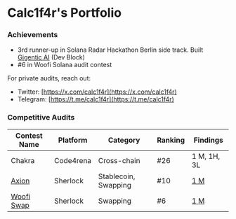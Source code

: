# Calc1f4r's Portfolio

### Achievements 
- 3rd runner-up in Solana Radar Hackathon Berlin side track. Built [Gigentic AI](https://gigentic-frontend.vercel.app/) (Dev Block)
- #6 in Woofi Solana audit contest 

For private audits, reach out:

- Twitter: [https://x.com/calc1f4r](https://x.com/calc1f4r)
- Telegram: [https://t.me/calc1f4r](https://t.me/calc1f4r)

### Competitive Audits 

| Contest Name | Platform | Category | Ranking | Findings |
|--------------|----------|----------|---------|----------|
| Chakra | Code4rena | Cross-chain | #26 | 1 M, 1H, 3L |
| [Axion](https://audits.sherlock.xyz/dashboard/85617a9a7bf6d34c43b0be845160efa2/fix_review_hashes) | Sherlock | Stablecoin, Swapping | #10 | [1 M](https://github.com/sherlock-audit/2024-10-axion-judging/issues/122) |
| [Woofi Swap](https://audits.sherlock.xyz/dashboard/85617a9a7bf6d34c43b0be845160efa2/fix_review_hashes) | Sherlock | Swapping | #6 | [1 M](https://github.com/sherlock-audit/2024-08-woofi-solana-deployment-judging/issues/57) |
